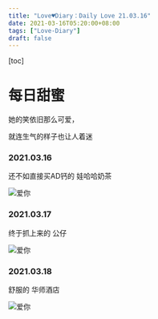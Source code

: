 ```yaml
---
title: "Love♥Diary：Daily Love 21.03.16"
date: 2021-03-16T05:20:00+08:00
tags: ["Love-Diary"]
draft: false
---
```


[toc]

# 每日甜蜜

她的笑依旧那么可爱，

就连生气的样子也让人着迷

### 2021.03.16

还不如直接买AD钙的 娃哈哈奶茶

![爱你](https://mylovelyella-1304535408.cos.ap-guangzhou.myqcloud.com/blog/public/2021_03_16_%E5%A8%83%E5%93%88%E5%93%88%E5%A5%B6%E8%8C%B6.jpg)



### 2021.03.17

终于抓上来的 公仔

![爱你](https://mylovelyella-1304535408.cos.ap-guangzhou.myqcloud.com/blog/public/2021_03_17_%E5%A8%83%E5%A8%83%E6%9C%BA.jpg)



### 2021.03.18

舒服的 华师酒店

![爱你](https://mylovelyella-1304535408.cos.ap-guangzhou.myqcloud.com/blog/public/2021_03_18_%E5%8D%8E%E5%B8%88.jpg)